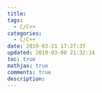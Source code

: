 ```yaml
---
title: 
tags:
  - C/C++
categories:
  - C/C++
date: 2019-03-21 17:27:37
updated: 2019-03-08 21:32:14
toc: true
mathjax: true
comments: true
description: 
---
```

